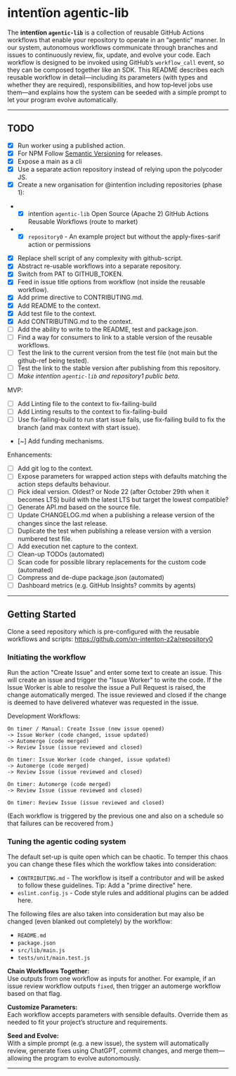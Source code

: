 # intentïon agentic-lib

The **intentïon `agentic-lib`** is a collection of reusable GitHub Actions workflows that enable your 
repository to operate in an “agentic” manner. In our system, autonomous workflows communicate through branches and 
issues to continuously review, fix, update, and evolve your code. Each workflow is designed to be invoked using 
GitHub’s `workflow_call` event, so they can be composed together like an SDK. This README describes each reusable 
workflow in detail—including its parameters (with types and whether they are required), responsibilities, and how 
top‐level jobs use them—and explains how the system can be seeded with a simple prompt to let your program evolve 
automatically.

---

## TODO

- [x] Run worker using a published action.
- [x] For NPM Follow [Semantic Versioning](https://semver.org/) for releases.
- [x] Expose a main as a cli
- [x] Use a separate action repository instead of relying upon the polycoder JS.
- [x] Create a new organisation for @intentïon including repositories (phase 1):
- - [x] intentïon `agentic-lib` Open Source (Apache 2) GitHub Actions Reusable Workflows (route to market)
- - [x] `repository0` - An example project but without the apply-fixes-sarif action or permissions
- [x] Replace shell script of any complexity with github-script.
- [x] Abstract re-usable workflows into a separate repository.
- [x] Switch from PAT to GITHUB_TOKEN.
- [x] Feed in issue title options from workflow (not inside the reusable workflow).
- [x] Add prime directive to CONTRIBUTING.md.
- [x] Add README to the context.
- [x] Add test file to the context.
- [x] Add CONTRIBUTING.md to the context.
- [ ] Add the ability to write to the README, test and package.json.
- [ ] Find a way for consumers to link to a stable version of the reusable workflows.
- [ ] Test the link to the current version from the test file (not main but the github-ref being tested).
- [ ] Test the link to the stable version after publishing from this repository.
- [ ] *Make intentïon `agentic-lib` and repository1 public beta.*

MVP:
- [ ] Add Linting file to the context to fix-failing-build
- [ ] Add Linting results to the context to fix-failing-build
- [ ] Use fix-failing-build to run start issue fails, use fix-failing build to fix the branch (and max context with start issue).
- [~] Add funding mechanisms.

Enhancements:
- [ ] Add git log to the context.
- [ ] Expose parameters for wrapped action steps with defaults matching the action steps defaults behaviour.
- [ ] Pick ideal version. Oldest? or Node 22 (after October 29th when it becomes LTS) build with the latest LTS but target the lowest compatible?
- [ ] Generate API.md based on the source file.
- [ ] Update CHANGELOG.md when a publishing a release version of the changes since the last release.
- [ ] Duplicate the test when publishing a release version with a version numbered test file.
- [ ] Add execution net capture to the context.
- [ ] Clean-up TODOs (automated)
- [ ] Scan code for possible library replacements for the custom code (automated)
- [ ] Compress and de-dupe package.json (automated)
- [ ] Dashboard metrics (e.g. GitHub Insights? commits by agents)

---

## Getting Started

Clone a seed repository which is pre-configured with the reusable workflows and scripts: https://github.com/xn-intenton-z2a/repository0

### Initiating the workflow

Run the action "Create Issue" and enter some text to create an issue. This will create an issue and trigger the 
"Issue Worker" to write the code. If the Issue Worker is able to resolve the issue a Pull Request is raised, the change 
automatically merged. The issue reviewed and closed if the change is deemed to have delivered whatever was requested in the issue.

Development Workflows:
```
On timer / Manual: Create Issue (new issue opened) 
-> Issue Worker (code changed, issue updated) 
-> Automerge (code merged)
-> Review Issue (issue reviewed and closed)

On timer: Issue Worker (code changed, issue updated) 
-> Automerge (code merged)
-> Review Issue (issue reviewed and closed)

On timer: Automerge (code merged)
-> Review Issue (issue reviewed and closed)

On timer: Review Issue (issue reviewed and closed)
```
(Each workflow is triggered by the previous one and also on a schedule so that failures can be recovered from.)

### Tuning the agentic coding system

The default set-up is quite open which can be chaotic. To temper this chaos you can change these files which the workflow takes into consideration:
- `CONTRIBUTING.md` - The workflow is itself a contributor and will be asked to follow these guidelines. Tip: Add a "prime directive" here.
- `eslint.config.js` - Code style rules and additional plugins can be added here.

The following files are also taken into consideration but may also be changed (even blanked out completely) by the workflow:
- `README.md`
- `package.json`
- `src/lib/main.js`
- `tests/unit/main.test.js`

**Chain Workflows Together:**  
   Use outputs from one workflow as inputs for another. For example, if an issue review workflow outputs `fixed`, then trigger an automerge workflow based on that flag.

**Customize Parameters:**  
   Each workflow accepts parameters with sensible defaults. Override them as needed to fit your project’s structure and requirements.

**Seed and Evolve:**  
   With a simple prompt (e.g. a new issue), the system will automatically review, generate fixes using ChatGPT, commit changes, and merge them—allowing the program to evolve autonomously.

---

